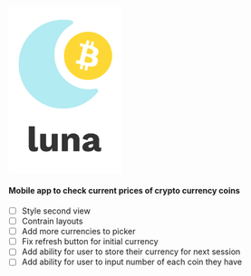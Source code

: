<img src="https://github.com/brandanmcdevitt/luna/blob/master/luna/Assets.xcassets/logo-dark.imageset/logo-dark.png" width=200>

#### Mobile app to check current prices of crypto currency coins

- [ ] Style second view
- [ ] Contrain layouts
- [ ] Add more currencies to picker
- [ ] Fix refresh button for initial currency
- [ ] Add ability for user to store their currency for next session
- [ ] Add ability for user to input number of each coin they have
